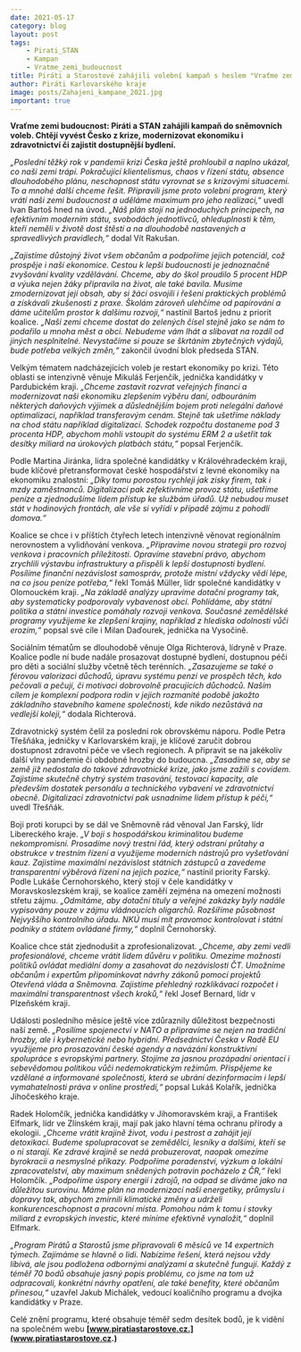 ```yaml
---
date: 2021-05-17
category: blog
layout: post
tags:
    - Pirati_STAN
    - Kampan
    - Vratme_zemi_budoucnost
title: Piráti a Starostové zahájili volební kampaň s heslem "Vraťme zemi budoucnost"
author: Piráti Karlovarského kraje
image: posts/Zahajeni_kampane_2021.jpg
important: true
---
```

**Vraťme zemi budoucnost: Piráti a STAN zahájili kampaň do sněmovních voleb. Chtějí vyvést Česko z krize, modernizovat ekonomiku i zdravotnictví či zajistit dostupnější bydlení.**

*„Poslední těžký rok v pandemii krizi Česka ještě prohloubil a naplno ukázal, co naši zemi trápí. Pokračující klientelismus, chaos v řízení státu, absence dlouhodobého plánu, neschopnost státu vyrovnat se s krizovými situacemi. To a mnohé další chceme řešit. Připravili jsme proto volební program, který vrátí naši zemi budoucnost a uděláme maximum pro jeho realizaci,*“ uvedl Ivan Bartoš hned na úvod. *„Náš plán stojí na jednoduchých principech, na efektivním moderním státu, svobodách jednotlivců, ohleduplnosti k těm, kteří neměli v životě dost štěstí a na dlouhodobě nastavených a spravedlivých pravidlech,“* dodal Vít Rakušan. 

*„Zajistíme důstojný život všem občanům a podpoříme jejich potenciál, což prospěje i naší ekonomice. Cestou k lepší budoucnosti je jednoznačně zvyšování kvality vzdělávání. Chceme, aby do škol proudilo 5 procent HDP a výuka nejen žáky připravila na život, ale také bavila. Musíme zmodernizovat její obsah, aby si žáci osvojili i řešení praktických problémů a získávali zkušenosti z praxe. Školám zároveň ulehčíme od papírování a dáme učitelům prostor k dalšímu rozvoji,“* nastínil Bartoš jednu z priorit koalice. *„Naši zemi chceme dostat do zelených čísel stejně jako se nám to podařilo u mnoha měst a obcí. Nebudeme vám lhát a slibovat na rozdíl od jiných nesplnitelné. Nevystačíme si pouze se škrtáním zbytečných výdajů, bude potřeba velkých změn,“* zakončil úvodní blok předseda STAN.

Velkým tématem nadcházejících voleb je restart ekonomiky po krizi. Této oblasti se intenzivně věnuje Mikuláš Ferjenčík, jednička kandidátky v Pardubickém kraji. *„Chceme zastavit rozvrat veřejných financí a modernizovat naši ekonomiku zlepšením výběru daní, odbouráním některých daňových výjimek a důslednějším bojem proti nelegální daňové optimalizaci, například transferovým cenám. Stejně tak ušetříme náklady na chod státu například digitalizací. Schodek rozpočtu dostaneme pod 3 procenta HDP, abychom mohli vstoupit do systému ERM 2 a ušetřit tak desítky miliard na úrokových platbách státu,“* popsal Ferjenčík.

Podle Martina Jiránka, lídra společné kandidátky v Královéhradeckém kraji, bude klíčové přetransformovat české hospodářství z levné ekonomiky na ekonomiku znalostní: *„Díky tomu porostou rychleji jak zisky firem, tak i mzdy zaměstnanců. Digitalizací pak zefektivníme provoz státu, ušetříme peníze a zjednodušíme lidem přístup ke službám úřadů. Už nebudou muset stát v hodinových frontách, ale vše si vyřídí v případě zájmu z pohodlí domova.“*

Koalice se chce i v příštích čtyřech letech intenzivně věnovat regionálním nerovnostem a vylidňování venkova. *„Připravíme novou strategii pro rozvoj venkova i pracovních příležitostí. Opravíme stavební právo, abychom zrychlili výstavbu infrastruktury a přispěli k lepší dostupnosti bydlení. Posílíme finanční nezávislost samospráv, protože místní vždycky vědí lépe, na co jsou peníze potřeba,“* řekl Tomáš Müller, lídr společné kandidátky v Olomouckém kraji. *„Na základě analýzy upravíme dotační programy tak, aby systematicky podporovaly vybavenost obcí. Pohlídáme, aby státní politika a státní investice pomáhaly rozvoji venkova. Současné zemědělské programy využijeme ke zlepšení krajiny, například z hlediska odolnosti vůči erozím,“* popsal své cíle i Milan Daďourek, jednička na Vysočině.

Sociálním tématům se dlouhodobě věnuje Olga Richterová, lídryně v Praze. Koalice podle ní bude nadále prosazovat dostupné bydlení, dostupnou péči pro děti a sociální služby včetně těch terénních. *„Zasazujeme se také o férovou valorizaci důchodů, úpravu systému penzí ve prospěch těch, kdo pečovali a pečují, či motivaci dobrovolně pracujících důchodců. Naším cílem je komplexní podpora rodin v jejich rozmanité podobě jakožto základního stavebního kamene společnosti, kde nikdo nezůstává na vedlejší koleji,“* dodala Richterová.

Zdravotnický systém čelil za poslední rok obrovskému náporu. Podle Petra Třešňáka, jedničky v Karlovarském kraji, je klíčové zaručit dobrou dostupnost zdravotní péče ve všech regionech. A připravit se na jakékoliv další vlny pandemie či obdobné hrozby do budoucna. *„Zasadíme se, aby se země již nedostala do takové zdravotnické krize, jako jsme zažili s covidem. Zajistíme skutečně chytrý systém trasování, testovací kapacity, ale především dostatek personálu a technického vybavení ve zdravotnictví obecně. Digitalizací zdravotnictví pak usnadníme lidem přístup k péči,“* uvedl Třešňák.

Boji proti korupci by se dál ve Sněmovně rád věnoval Jan Farský, lídr Libereckého kraje. *„V boji s hospodářskou kriminalitou budeme nekompromisní. Prosadíme nový trestní řád, který odstraní průtahy a obstrukce v trestním řízení a využijeme moderních nástrojů pro vyšetřování kauz. Zajistíme maximální nezávislost státních zástupců a zavedeme transparentní výběrová řízení na jejich pozice,“* nastínil priority Farský. Podle Lukáše Černohorského, který stojí v čele kandidátky v Moravskoslezském kraji, se koalice zaměří zejména na omezení možnosti střetu zájmu. *„Odmítáme, aby dotační tituly a veřejné zakázky byly nadále vypisovány pouze v zájmu vládnoucích oligarchů. Rozšíříme působnost Nejvyššího kontrolního úřadu. NKÚ musí mít pravomoc kontrolovat i státní podniky a státem ovládané firmy,“* doplnil Černohorský.

Koalice chce stát zjednodušit a zprofesionalizovat. *„Chceme, aby zemi vedli profesionálové, chceme vrátit lidem důvěru v politiku. Omezíme možnosti politiků ovládat mediální domy a zasahovat do nezávislosti ČT. Umožníme občanům i expertům připomínkovat návrhy zákonů pomocí projektů Otevřená vláda a Sněmovna. Zajistíme přehledný rozklikávací rozpočet i maximální transparentnost všech kroků,“* řekl Josef Bernard, lídr v Plzeňském kraji.

Události posledního měsíce ještě více zdůraznily důležitost bezpečnosti naší země. *„Posílíme spojenectví v NATO a připravíme se nejen na tradiční hrozby, ale i kybernetické nebo hybridní. Předsednictví Česka v Radě EU využijeme pro prosazování české agendy a navázání konstruktivní spolupráce s evropskými partnery. Stojíme za jasnou prozápadní orientací i sebevědomou politikou vůči nedemokratickým režimům. Přispějeme ke vzdělané a informované společnosti, která se ubrání dezinformacím i  lepší vymahatelnosti práva v online prostředí,“* popsal Lukáš Kolařík, jednička Jihočeského kraje.

Radek Holomčík, jednička kandidátky v Jihomoravském kraji, a František Elfmark, lídr ve Zlínském kraji, mají pak jako hlavní téma ochranu přírody a ekologii. *„Chceme vrátit krajině život, vodu i pestrost a zahájit její detoxikaci. Budeme spolupracovat se zemědělci, lesníky a dalšími, kteří se o ni starají. Ke zdravé krajině se nedá probuzerovat, naopak omezíme byrokracii a nesmyslné příkazy. Podpoříme poradenství, výzkum a lokální zpracovatelství, aby maximum snědených potravin pocházelo z ČR,“* řekl Holomčík. *„Podpoříme úspory energií i zdrojů, na odpad se díváme jako na důležitou surovinu. Máme plán na modernizací naší energetiky, průmyslu i dopravy tak, abychom zmírnili klimatické změny a udrželi konkurenceschopnost a pracovní místa. Pomohou nám k tomu i stovky miliard z evropských investic, které míníme efektivně vynaložit,“* doplnil Elfmark.

*„Program Pirátů a Starostů jsme připravovali 6 měsíců ve 14 expertních týmech. Zajímáme se hlavně o lidi. Nabízíme řešení, která nejsou vždy líbivá, ale jsou podložena odbornými analýzami a skutečně fungují. Každý z téměř 70 bodů obsahuje jasný popis problému, co jsme na tom už odpracovali, konkrétní návrhy opatření, ale také benefity, které občanům přinesou,“* uzavřel Jakub Michálek, vedoucí koaličního programu a dvojka kandidátky v Praze.

Celé znění programu, které obsahuje téměř sedm desítek bodů, je k vidění na společném webu ****[www.piratiastarostove.cz.](www.piratiastarostove.cz.)****
